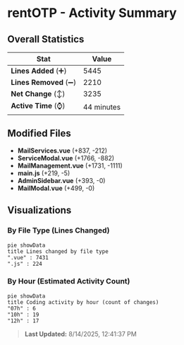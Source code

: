 # rentOTP - Activity Summary 

## Overall Statistics

| Stat                   | Value                                                             |
| ---------------------- | ----------------------------------------------------------------- |
| **Lines Added** (➕)   | 5445                                          |
| **Lines Removed** (➖) | 2210                                        |
| **Net Change** (↕)    | 3235                |
| **Active Time** (⌚)   | 44 minutes |


## Modified Files
- **MailServices.vue** (+837, -212)
- **ServiceModal.vue** (+1766, -882)
- **MailManagement.vue** (+1731, -1111)
- **main.js** (+219, -5)
- **AdminSidebar.vue** (+393, -0)
- **MailModal.vue** (+499, -0)

## Visualizations

### By File Type (Lines Changed)

```mermaid
pie showData
title Lines changed by file type
".vue" : 7431
".js" : 224
```

### By Hour (Estimated Activity Count)

```mermaid
pie showData
title Coding activity by hour (count of changes)
"07h" : 6
"10h" : 19
"12h" : 17
```


> **Last Updated:** 8/14/2025, 12:41:37 PM